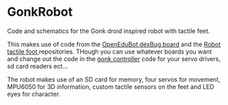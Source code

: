 # GonkRobot
Code and schematics for the Gonk droid inspired robot with tactile feet.

This makes use of code from the <a href="https://github.com/shepai/OpenEduBot/tree/main/PCBs">OpenEduBot dexBug board</a> and the <a href="https://github.com/shepai/TactileSensor">Robot tactile foot </a> repositories.  THough you can use whatever boards you want and change out the code in the <a href="https://github.com/shepai/GonkRobot/blob/main/Code/GonkController.py">gonk controller</a> code for your servo drivers, sd card readers ect... 

The robot makes use of an SD card for memory, four servos for movement, MPU6050 for 3D information, custom tactile sensors on the feet and LED eyes for character. 